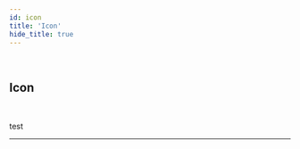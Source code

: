 ```yaml
---
id: icon
title: 'Icon'
hide_title: true
---
```


<br />

<div class="clearfix">
    <div class="column-left" style={{width: '7%'}}>
        <div class="iconComponentSVG"></div>
    </div>
    <div class="column-right" style={{width: '93%'}}>
        <h2 style={{color:'#B174E5',margin:'0'}}>Icon</h2>
    </div>
</div>



<br />

test 


---
